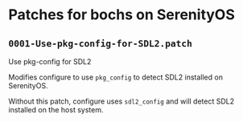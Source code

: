 # Patches for bochs on SerenityOS

## `0001-Use-pkg-config-for-SDL2.patch`

Use pkg-config for SDL2

Modifies configure to use `pkg_config` to detect SDL2 installed on
SerenityOS.

Without this patch, configure uses `sdl2_config` and will detect SDL2
installed on the host system.

